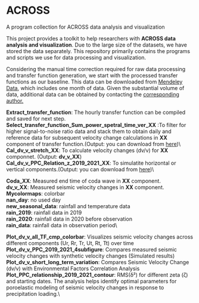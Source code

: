 # ACROSS
A program collection for ACROSS data analysis and visualization

This project provides a toolkit to help researchers with **ACROSS data analysis and visualization**. Due to the large size of the datasets, we have stored the data separately. This repository primarily contains the programs and scripts we use for data processing and visualization.

Considering the manual time correction required for raw data processing and transfer function generation, we start with the processed transfer functions as our baseline. This data can be downloaded from [Mendeley Data](https://data.mendeley.com/preview/p7nw36tbbf?a=67361f27-f595-4482-a322-f00a0f994cab), which includes one month of data. Given the substantial volume of data, additional data can be obtained by contacting the <ins>corresponding author<ins>.

**Extract_transfer_function**: The hourly transfer function can be compiled and saved for next step.\
**Select_transfer_function_Sum_power_spetral_time_ver_XX** :To filter for higher signal-to-noise ratio data and stack them to obtain daily and reference data for subsequent velocity change calculations in **XX** component of transfer function.(Output: you can download from [here](https://data.mendeley.com/preview/p7nw36tbbf?a=67361f27-f595-4482-a322-f00a0f994cab))\ 
**Cal_dv_v_stretch_XX**: To calculate velocity changes (dv/v) for **XX** componnet. (Output: **dv_v_XX**)\
**Cal_dv_v_PPC_Relation_z_2019_2021_XX**: To simulatite horizontal or vertical components.(Output: you can download from [here](https://data.mendeley.com/preview/p7nw36tbbf?a=67361f27-f595-4482-a322-f00a0f994cab))\

**Coda_XX**: Measured end time of coda wave in **XX** component.\
**dv_v_XX**: Measured seismic velocity changes in **XX** component.\
**Mycolormaps**: colorbar\
**nan_day**: no used day\
**new_seasonal_data**: rainfall and temperature data\
**rain_2019**: rainfall data in 2019\
**rain_2020**: rainfall data in 2020 before observation \
**rain_data**: rainfall data in observation period\

**Plot_dv_v_all_TF_cmp_colorbar**: Visualizes seismic velocity changes across different components (Ur, Rr, Tr, Ut, Rt, Tt) over time\
**Plot_dv_v_PPC_2019_2021_4subfigure**: Compares measured seismic velocity changes with synthetic velocity changes (Simulated results)\
**Plot_dv_v_short_long_term_variation**: Compares Seismic Velocity Change (dv/v) with Environmental Factors Correlation Analysis\
**Plot_PPC_relationship_2019_2021_contour**: RMS(δ²) for different zeta (ζ) and starting dates. The analysis helps identify optimal parameters for poroelastic modeling of seismic velocity changes in response to precipitation loading.\
